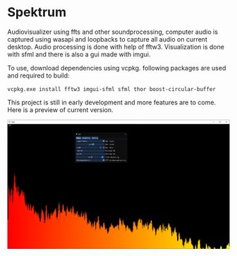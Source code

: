 # Spektrum

Audiovisualizer using ffts and other soundprocessing, computer audio is captured using wasapi and loopbacks to capture all audio on current desktop. Audio processing is done with help of fftw3. Visualization is done with sfml and there is also a gui made with imgui.

To use, download dependencies using vcpkg. following packages are used and required to build:

```
vcpkg.exe install fftw3 imgui-sfml sfml thor boost-circular-buffer
```

This project is still in early development and more features are to come. Here is a preview of current version.

<img src="./Spektrum/Assets/preview3.png"/>
